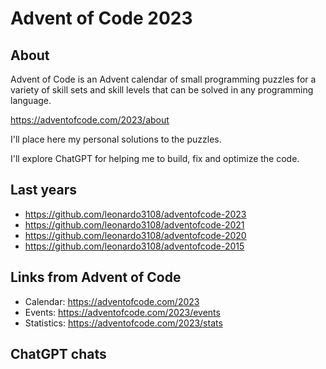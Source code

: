 # Advent of Code 2023

## About

Advent of Code is an Advent calendar of small programming puzzles for a variety of skill sets and skill levels that can be solved in any programming language.

<https://adventofcode.com/2023/about>

I'll place here my personal solutions to the puzzles.

I'll explore ChatGPT for helping me to build, fix and optimize the code.

## Last years

* https://github.com/leonardo3108/adventofcode-2023
* https://github.com/leonardo3108/adventofcode-2021
* https://github.com/leonardo3108/adventofcode-2020
* https://github.com/leonardo3108/adventofcode-2015

## Links from Advent of Code

* Calendar: https://adventofcode.com/2023
* Events: https://adventofcode.com/2023/events
* Statistics: https://adventofcode.com/2023/stats

## ChatGPT chats
